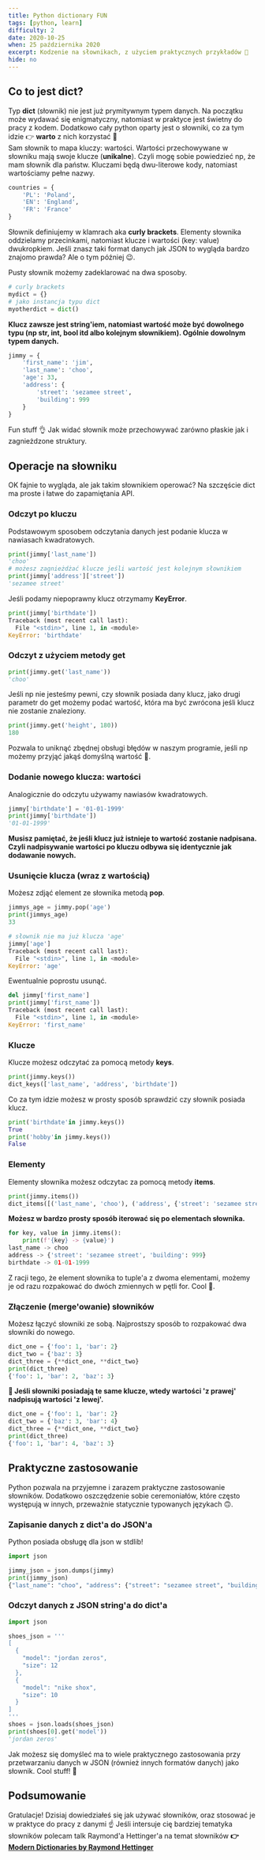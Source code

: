 ```yaml
---
title: Python dictionary FUN
tags: [python, learn]
difficulty: 2
date: 2020-10-25
when: 25 października 2020
excerpt: Kodzenie na słownikach, z użyciem praktycznych przykładów 🤏
hide: no
---
```


## Co to jest dict?

Typ **dict** (słownik) nie jest już prymitywnym typem danych. Na początku może wydawać się enigmatyczny, natomiast w praktyce jest świetny do pracy z kodem. Dodatkowo cały python oparty jest o słowniki, co za tym idzie 👉 **warto** z nich korzystać 🙂  
Sam słownik to mapa kluczy: wartości. Wartości przechowywane w słowniku mają swoje klucze (**unikalne**).
Czyli mogę sobie powiedzieć np, że mam słownik dla państw. Kluczami będą dwu-literowe kody, natomiast wartościamy pełne nazwy.

```python
countries = {
    'PL': 'Poland',
    'EN': 'England',
    'FR': 'France'
}
```

Słownik definiujemy w klamrach aka **curly brackets**. Elementy słownika oddzielamy przecinkami, natomiast klucze i wartości (key: value) dwukropkiem. Jeśli znasz taki format danych jak JSON to wygląda bardzo znajomo prawda? Ale o tym później 😉.

Pusty słownik możemy zadeklarować na dwa sposoby.  

```python
# curly brackets
mydict = {}
# jako instancja typu dict
myotherdict = dict()
```

**Klucz zawsze jest string'iem, natomiast wartość może być dowolnego typu (np str, int, bool itd albo kolejnym słownikiem). Ogólnie dowolnym typem danych.**  

```python
jimmy = {
    'first_name': 'jim',
    'last_name': 'choo',
    'age': 33,
    'address': {
        'street': 'sezamee street',
        'building': 999
    }
}
```

Fun stuff 👌
Jak widać słownik może przechowywać zarówno płaskie jak i zagnieżdzone struktury.  

## Operacje na słowniku

OK fajnie to wygląda, ale jak takim słownikiem operować? Na szczęście dict ma proste i łatwe do zapamiętania API.  

### Odczyt po kluczu

Podstawowym sposobem odczytania danych jest podanie klucza w nawiasach kwadratowych.  

```python
print(jimmy['last_name'])
'choo'
# możesz zagnieżdżać klucze jeśli wartość jest kolejnym słownikiem
print(jimmy['address']['street'])
'sezamee street'
```

Jeśli podamy niepoprawny klucz otrzymamy **KeyError**.  

```python
print(jimmy['birthdate'])
Traceback (most recent call last):
  File "<stdin>", line 1, in <module>
KeyError: 'birthdate'  

```

### Odczyt z użyciem metody get

```python
print(jimmy.get('last_name'))
'choo'
```

Jeśli np nie jesteśmy pewni, czy słownik posiada dany klucz, jako drugi parametr do get możemy podać wartość, która ma być zwrócona jeśli klucz nie zostanie znaleziony.  

```python
print(jimmy.get('height', 180))
180
```

Pozwala to uniknąć zbędnej obsługi błędów w naszym programie, jeśli np możemy przyjąć jakąś domyślną wartość 🖖.  

### Dodanie nowego klucza: wartości

Analogicznie do odczytu używamy nawiasów kwadratowych.  

```python
jimmy['birthdate'] = '01-01-1999'
print(jimmy['birthdate'])
'01-01-1999'
```

**Musisz pamiętać, że jeśli klucz już istnieje to wartość zostanie nadpisana. Czyli nadpisywanie wartości po kluczu odbywa się identycznie jak dodawanie nowych.**  

### Usunięcie klucza (wraz z wartością)

Możesz zdjąć element ze słownika metodą **pop**.  

```python
jimmys_age = jimmy.pop('age')
print(jimmys_age)
33

# słownik nie ma już klucza 'age'
jimmy['age']
Traceback (most recent call last):
  File "<stdin>", line 1, in <module>
KeyError: 'age'
```

Ewentualnie poprostu usunąć.  

```python
del jimmy['first_name']
print(jimmy['first_name'])
Traceback (most recent call last):
  File "<stdin>", line 1, in <module>
KeyError: 'first_name'
```

### Klucze

Klucze możesz odczytać za pomocą metody **keys**.

```python
print(jimmy.keys())
dict_keys(['last_name', 'address', 'birthdate'])
```

Co za tym idzie możesz w prosty sposób sprawdzić czy słownik posiada klucz.

```python
print('birthdate'in jimmy.keys())
True
print('hobby'in jimmy.keys())
False
```

### Elementy

Elementy słownika możesz odczytac za pomocą metody **items**.

```python
print(jimmy.items())
dict_items([('last_name', 'choo'), ('address', {'street': 'sezamee street', 'building': 999}), ('birthdate', '01-01-1999')])
```

**Możesz w bardzo prosty sposób iterować się po elementach słownika.**

```python
for key, value in jimmy.items():
    print(f'{key} -> {value}')
last_name -> choo
address -> {'street': 'sezamee street', 'building': 999}
birthdate -> 01-01-1999
```

Z racji tego, że element słownika to tuple'a z dwoma elementami, możemy je od razu rozpakować do dwóch zmiennych w pętli for. Cool 🙂.

### Złączenie (merge'owanie) słowników

Możesz łączyć słowniki ze sobą. Najprostszy sposób to rozpakować dwa słowniki do nowego.

```python
dict_one = {'foo': 1, 'bar': 2}
dict_two = {'baz': 3}
dict_three = {**dict_one, **dict_two}
print(dict_three)
{'foo': 1, 'bar': 2, 'baz': 3}
```

**🧠 Jeśli słowniki posiadają te same klucze, wtedy wartości 'z prawej' nadpisują wartości 'z lewej'.**

```python
dict_one = {'foo': 1, 'bar': 2}
dict_two = {'baz': 3, 'bar': 4}
dict_three = {**dict_one, **dict_two}
print(dict_three)
{'foo': 1, 'bar': 4, 'baz': 3}
```

## Praktyczne zastosowanie

Python pozwala na przyjemne i zarazem praktyczne zastosowanie słowników. Dodatkowo oszczędzenie sobie ceremoniałów, które często występują w innych, przeważnie statycznie typowanych językach 🙃.

### Zapisanie danych z dict'a do JSON'a

Python posiada obsługę dla json w stdlib!

```python
import json

jimmy_json = json.dumps(jimmy)
print(jimmy_json)
{"last_name": "choo", "address": {"street": "sezamee street", "building": 999}, "birthdate": "01-01-1999"}
```

### Odczyt danych z JSON string'a do dict'a

```python
import json

shoes_json = '''
[
  {
    "model": "jordan zeros",
    "size": 12
  },
  {
    "model": "nike shox",
    "size": 10
  }
]
'''
shoes = json.loads(shoes_json)
print(shoes[0].get('model'))
'jordan zeros'
```

Jak możesz się domyśleć ma to wiele praktycznego zastosowania przy przetwarzaniu danych w JSON (również innych formatów danych) jako słownik.
Cool stuff! 🤖

## Podsumowanie

Gratulacje! Dzisiaj dowiedziałeś się jak używać słowników, oraz stosować je w praktyce do pracy z danymi ☝️
Jeśli intersuje cię bardziej tematyka słowników polecam talk Raymond'a Hettinger'a na temat słowników **👉 [Modern Dictionaries by Raymond Hettinger](https://www.youtube.com/watch?v=p33CVV29OG8)**  
